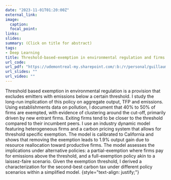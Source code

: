 ```yaml
---
date: "2023-11-01T01:20:00Z"
external_link: 
image:
  caption: 
  focal_point: 
links:
slides: 
summary: (Click on title for abstract)
tags:
- Deep Learning
title: Threshold-based-exemption in environmental regulation and firms dynamics (JMP)
url_code: 
url_pdf: "https://udemontreal-my.sharepoint.com/:b:/r/personal/guillaume_sublet_umontreal_ca/Documents/Economics/Teaching/Macro%20workshop/Moudachirou/GHG/JMP_Mouda.pdf?csf=1&web=1&e=aT3sYQ"
url_slides: ""
url_video: ""
---
```


 Threshold based exemption in environmental regulation is a provision that excludes emitters with emissions below a certain threshold.  I study the long-run implication of this policy on aggregate output, TFP and emissions. Using establishments data on pollution, I document that 40% to 50% of firms are exempted, with evidence of clustering around the cut-off, primarily driven by new entrant firms. Exiting firms tend to be closer to the threshold compared to their incumbent peers. I use an industry dynamic model featuring heterogeneous firms and a carbon pricing system that allows for threshold specific exemption. The model is calibrated to California and shows that removing the exemption leads to 1.9% output gain due to resource reallocation toward productive firms. The model assesses the implications under alternative policies: a partial-exemption where firms pay for emissions above the threshold, and a full-exemption policy akin to a laissez-faire scenario.  Given the exemption threshold, I derived a characterization for the second-best carbon tax under different policy scenarios within a simplified model.
{style="text-align: justify;"}

